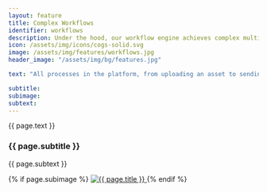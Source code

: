 ```yaml
---
layout: feature
title: Complex Workflows
identifier: workflows
description: Under the hood, our workflow engine achieves complex multi-step tasks and can easily be leveraged to suit your business requirements.
icon: /assets/img/icons/cogs-solid.svg
image: /assets/img/features/workflows.jpg
header_image: "/assets/img/bg/features.jpg"

text: "All processes in the platform, from uploading an asset to sending batch download link, are handled by a powerful and flexible workflow engine. Atomizing technical processes into discrete steps with individual status reporting, this system is not only versatile for handling off-the-shelf processes, but also as a backbone to implement any custom processes you may have in mind - whether to accommodate a custom feature you have in a mind or a regular interaction with an external system. Furthermore, each workflow's status is available to review in a filterable list for immediate transparency of their status and any errors."

subtitle: 
subimage: 
subtext: 
---
```


<div class="row">
    <div class="col-md-12">
        <div class="service-details mb-40">
            <p>{{ page.text }}</p>
        </div>
    </div>
</div>
<div class="row">
    <div class="col-xl-6 col-lg-12">
        <div class="service-details mb-40">
            <h3>{{ page.subtitle }}</h3>
            <p>{{ page.subtext }}</p>
        </div>
    </div>
    <div class="col-xl-6 col-lg-12">
        <div class="s-details-img mb-30">
          {% if page.subimage %}
          <a href="{{ page.subimage }}" class="view">
            <img src="{{ page.subimage }}" class="border" alt="{{ page.title }}">  
          </a>
          {% endif %}
        </div>
    </div>
</div>
